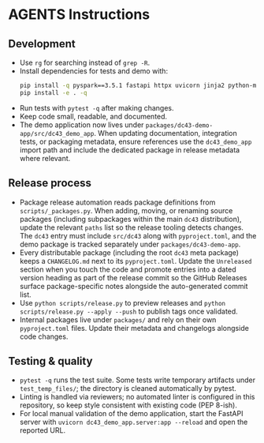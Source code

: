 # AGENTS Instructions

## Development
- Use `rg` for searching instead of `grep -R`.
- Install dependencies for tests and demo with:
  ```bash
  pip install -q pyspark==3.5.1 fastapi httpx uvicorn jinja2 python-multipart
  pip install -e . -q
  ```
- Run tests with `pytest -q` after making changes.
- Keep code small, readable, and documented.
- The demo application now lives under `packages/dc43-demo-app/src/dc43_demo_app`.
  When updating documentation, integration tests, or packaging metadata, ensure
  references use the `dc43_demo_app` import path and include the dedicated
  package in release metadata where relevant.

## Release process
- Package release automation reads package definitions from `scripts/_packages.py`.
  When adding, moving, or renaming source packages (including subpackages within
  the main `dc43` distribution), update the relevant `paths` list so the release
  tooling detects changes. The `dc43` entry must include `src/dc43` along with
  `pyproject.toml`, and the demo package is tracked separately under
  `packages/dc43-demo-app`.
- Every distributable package (including the root `dc43` meta package) keeps a
  `CHANGELOG.md` next to its `pyproject.toml`. Update the `Unreleased` section
  when you touch the code and promote entries into a dated version heading as
  part of the release commit so the GitHub Releases surface package-specific
  notes alongside the auto-generated commit list.
- Use `python scripts/release.py` to preview releases and `python
  scripts/release.py --apply --push` to publish tags once validated.
- Internal packages live under `packages/` and rely on their own `pyproject.toml`
  files. Update their metadata and changelogs alongside code changes.

## Testing & quality
- `pytest -q` runs the test suite. Some tests write temporary artifacts under
  `test_temp_files/`; the directory is cleaned automatically by pytest.
- Linting is handled via reviewers; no automated linter is configured in this
  repository, so keep style consistent with existing code (PEP 8-ish).
- For local manual validation of the demo application, start the FastAPI server
  with `uvicorn dc43_demo_app.server:app --reload` and open the reported URL.

